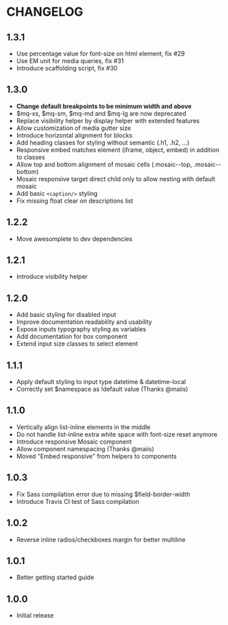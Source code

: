 # CHANGELOG

## 1.3.1

* Use percentage value for font-size on html element, fix #29
* Use EM unit for media queries, fix #31
* Introduce scaffolding script, fix #30

## 1.3.0

* **Change default breakpoints to be minimum width and above**
* $mq-xs, $mq-sm, $mq-md and $mq-lg are now deprecated
* Replace visibility helper by display helper with extended features
* Allow customization of media gutter size
* Introduce horizontal alignment for blocks
* Add heading classes for styling without semantic (.h1, .h2, …)
* Responsive embed matches element (iframe, object, embed) in addition to classes
* Allow top and bottom alignment of mosaic cells (.mosaic--top, .mosaic--bottom)
* Mosaic responsive target direct child only to allow nesting with default mosaic
* Add basic `<caption/>` styling
* Fix missing float clear on descriptions list

## 1.2.2

* Move awesomplete to dev dependencies

## 1.2.1

* Introduce visibility helper

## 1.2.0

* Add basic styling for disabled input
* Improve documentation readability and usability
* Expose inputs typography styling as variables
* Add documentation for box component
* Extend input size classes to select element

## 1.1.1

* Apply default styling to input type datetime & datetime-local
* Correctly set $namespace as !default value (Thanks @maiis)

## 1.1.0

* Vertically align list-inline elements in the middle
* Do not handle list-inline extra white space with font-size reset anymore
* Introduce responsive Mosaic component
* Allow component namespacing (Thanks @maiis)
* Moved "Embed responsive" from helpers to components

## 1.0.3

* Fix Sass compilation error due to missing $field-border-width
* Introduce Travis CI test of Sass compilation

## 1.0.2

* Reverse inline radios/checkboxes margin for better multiline

## 1.0.1

* Better getting started guide

## 1.0.0

* Initial release
